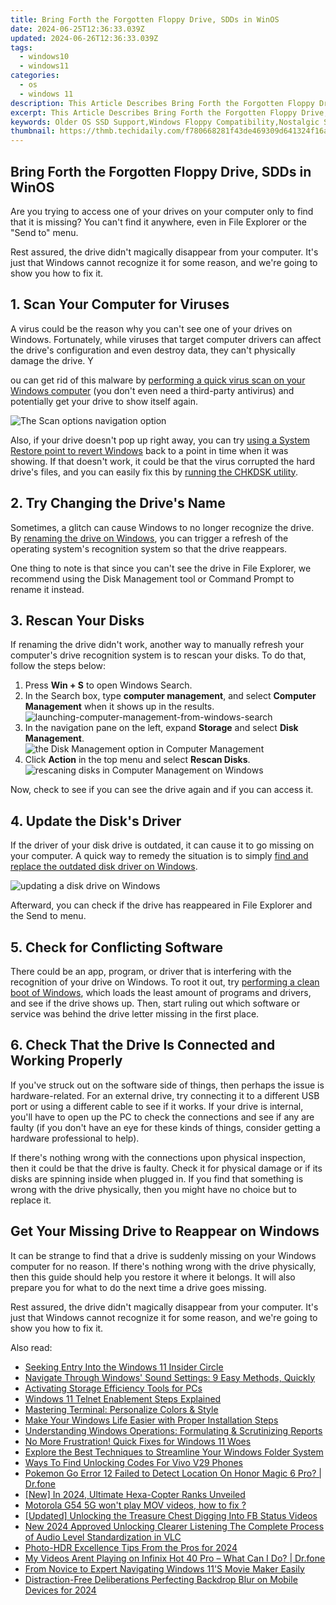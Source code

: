 ```yaml
---
title: Bring Forth the Forgotten Floppy Drive, SDDs in WinOS
date: 2024-06-25T12:36:33.039Z
updated: 2024-06-26T12:36:33.039Z
tags:
  - windows10
  - windows11
categories:
  - os
  - windows 11
description: This Article Describes Bring Forth the Forgotten Floppy Drive, SDDs in WinOS
excerpt: This Article Describes Bring Forth the Forgotten Floppy Drive, SDDs in WinOS
keywords: Older OS SSD Support,Windows Floppy Compatibility,Nostalgic SSD Usage,Retro Storage Access,Floppy Drive SDDs,Legacy Media SSD,Vintage Drives in WinOS
thumbnail: https://thmb.techidaily.com/f780668281f43de469309d641324f16afda3a68eb738e8c283227d7e47f57830.jpg
---
```


## Bring Forth the Forgotten Floppy Drive, SDDs in WinOS

 Are you trying to access one of your drives on your computer only to find that it is missing? You can't find it anywhere, even in File Explorer or the "Send to" menu.

 Rest assured, the drive didn't magically disappear from your computer. It's just that Windows cannot recognize it for some reason, and we're going to show you how to fix it.

## 1\. Scan Your Computer for Viruses

 A virus could be the reason why you can't see one of your drives on Windows. Fortunately, while viruses that target computer drivers can affect the drive's configuration and even destroy data, they can't physically damage the drive. Y

 ou can get rid of this malware by [performing a quick virus scan on your Windows computer](https://www.makeuseof.com/scan-for-viruses-without-buying-antivirus-software/) (you don't even need a third-party antivirus) and potentially get your drive to show itself again.

![The Scan options navigation option](https://static1.makeuseofimages.com/wordpress/wp-content/uploads/2023/04/scan-options.jpg)

 Also, if your drive doesn't pop up right away, you can try [using a System Restore point to revert Windows](https://www.makeuseof.com/use-system-restore-windows/) back to a point in time when it was showing. If that doesn't work, it could be that the virus corrupted the hard drive's files, and you can easily fix this by [running the CHKDSK utility](https://www.makeuseof.com/sir-mini-how-to-run-chkdsk-in-windows-10/).

## 2\. Try Changing the Drive's Name

 Sometimes, a glitch can cause Windows to no longer recognize the drive. By [renaming the drive on Windows](https://www.makeuseof.com/change-volume-label-windows-11/), you can trigger a refresh of the operating system's recognition system so that the drive reappears.

 One thing to note is that since you can't see the drive in File Explorer, we recommend using the Disk Management tool or Command Prompt to rename it instead.

## 3\. Rescan Your Disks

 If renaming the drive didn't work, another way to manually refresh your computer's drive recognition system is to rescan your disks. To do that, follow the steps below:

1. Press **Win + S** to open Windows Search.
2. In the Search box, type **computer management**, and select **Computer Management** when it shows up in the results.  
![launching-computer-management-from-windows-search](https://static1.makeuseofimages.com/wordpress/wp-content/uploads/wm/2023/08/launching-computer-management-from-windows-search.jpg)
3. In the navigation pane on the left, expand **Storage** and select **Disk Management**.  
![the Disk Management option in Computer Management](https://static1.makeuseofimages.com/wordpress/wp-content/uploads/wm/2023/08/the-disk-management-option-in-computer-management.jpg)
4. Click **Action** in the top menu and select **Rescan Disks**.  
![rescaning disks in Computer Management on Windows](https://static1.makeuseofimages.com/wordpress/wp-content/uploads/wm/2023/08/rescaning-disks-in-computer-management-on-windows.jpg)

 Now, check to see if you can see the drive again and if you can access it.

## 4\. Update the Disk's Driver

 If the driver of your disk drive is outdated, it can cause it to go missing on your computer. A quick way to remedy the situation is to simply [find and replace the outdated disk driver on Windows](https://www.makeuseof.com/tag/find-replace-outdated-windows-drivers/).

![updating a disk drive on Windows](https://static1.makeuseofimages.com/wordpress/wp-content/uploads/wm/2023/08/updating-a-disk-drive-on-windows.jpg)

 Afterward, you can check if the drive has reappeared in File Explorer and the Send to menu.

## 5\. Check for Conflicting Software

 There could be an app, program, or driver that is interfering with the recognition of your drive on Windows. To root it out, try [performing a clean boot of Windows](https://www.makeuseof.com/clean-boot-windows-11/), which loads the least amount of programs and drivers, and see if the drive shows up. Then, start ruling out which software or service was behind the drive letter missing in the first place.

## 6\. Check That the Drive Is Connected and Working Properly

 If you've struck out on the software side of things, then perhaps the issue is hardware-related. For an external drive, try connecting it to a different USB port or using a different cable to see if it works. If your drive is internal, you'll have to open up the PC to check the connections and see if any are faulty (if you don't have an eye for these kinds of things, consider getting a hardware professional to help).

 If there's nothing wrong with the connections upon physical inspection, then it could be that the drive is faulty. Check it for physical damage or if its disks are spinning inside when plugged in. If you find that something is wrong with the drive physically, then you might have no choice but to replace it.

## Get Your Missing Drive to Reappear on Windows

 It can be strange to find that a drive is suddenly missing on your Windows computer for no reason. If there's nothing wrong with the drive physically, then this guide should help you restore it where it belongs. It will also prepare you for what to do the next time a drive goes missing.

 Rest assured, the drive didn't magically disappear from your computer. It's just that Windows cannot recognize it for some reason, and we're going to show you how to fix it.

<span class="atpl-alsoreadstyle">Also read:</span>
<div><ul>
<li><a href="https://windows11.techidaily.com/seeking-entry-into-the-windows-11-insider-circle/"><u>Seeking Entry Into the Windows 11 Insider Circle</u></a></li>
<li><a href="https://windows11.techidaily.com/navigate-through-windows-sound-settings-9-easy-methods-quickly/"><u>Navigate Through Windows' Sound Settings: 9 Easy Methods, Quickly</u></a></li>
<li><a href="https://windows11.techidaily.com/activating-storage-efficiency-tools-for-pcs/"><u>Activating Storage Efficiency Tools for PCs</u></a></li>
<li><a href="https://windows11.techidaily.com/windows-11-telnet-enablement-steps-explained/"><u>Windows 11 Telnet Enablement Steps Explained</u></a></li>
<li><a href="https://windows11.techidaily.com/mastering-terminal-personalize-colors-and-style/"><u>Mastering Terminal: Personalize Colors & Style</u></a></li>
<li><a href="https://windows11.techidaily.com/make-your-windows-life-easier-with-proper-installation-steps/"><u>Make Your Windows Life Easier with Proper Installation Steps</u></a></li>
<li><a href="https://windows11.techidaily.com/understanding-windows-operations-formulating-and-scrutinizing-reports/"><u>Understanding Windows Operations: Formulating & Scrutinizing Reports</u></a></li>
<li><a href="https://windows11.techidaily.com/no-more-frustration-quick-fixes-for-windows-11-woes/"><u>No More Frustration! Quick Fixes for Windows 11 Woes</u></a></li>
<li><a href="https://windows11.techidaily.com/explore-the-best-techniques-to-streamline-your-windows-folder-system/"><u>Explore the Best Techniques to Streamline Your Windows Folder System</u></a></li>
<li><a href="https://sim-unlock.techidaily.com/ways-to-find-unlocking-codes-for-vivo-v29-phones-by-drfone-android/"><u>Ways To Find Unlocking Codes For Vivo V29 Phones</u></a></li>
<li><a href="https://pokemon-go-android.techidaily.com/pokemon-go-error-12-failed-to-detect-location-on-honor-magic-6-pro-drfone-by-drfone-virtual-android/"><u>Pokemon Go Error 12 Failed to Detect Location On Honor Magic 6 Pro? | Dr.fone</u></a></li>
<li><a href="https://vp-tips.techidaily.com/new-in-2024-ultimate-hexa-copter-ranks-unveiled/"><u>[New] In 2024, Ultimate Hexa-Copter Ranks Unveiled</u></a></li>
<li><a href="https://review-topics.techidaily.com/motorola-g54-5g-wont-play-mov-videos-how-to-fix-by-aiseesoft-video-converter-play-mov-on-android/"><u>Motorola G54 5G won't play MOV videos, how to fix ?</u></a></li>
<li><a href="https://facebook-video-recording.techidaily.com/updated-unlocking-the-treasure-chest-digging-into-fb-status-videos/"><u>[Updated] Unlocking the Treasure Chest  Digging Into FB Status Videos</u></a></li>
<li><a href="https://sound-optimizing.techidaily.com/new-2024-approved-unlocking-clearer-listening-the-complete-process-of-audio-level-standardization-in-vlc/"><u>New 2024 Approved Unlocking Clearer Listening The Complete Process of Audio Level Standardization in VLC</u></a></li>
<li><a href="https://some-approaches.techidaily.com/photo-hdr-excellence-tips-from-the-pros-for-2024/"><u>Photo-HDR Excellence  Tips From the Pros for 2024</u></a></li>
<li><a href="https://fix-guide.techidaily.com/my-videos-arent-playing-on-infinix-hot-40-pro-what-can-i-do-drfone-by-drfone-fix-android-problems-fix-android-problems/"><u>My Videos Arent Playing on Infinix Hot 40 Pro – What Can I Do? | Dr.fone</u></a></li>
<li><a href="https://extra-hints.techidaily.com/from-novice-to-expert-navigating-windows-11s-movie-maker-easily/"><u>From Novice to Expert  Navigating Windows 11'S Movie Maker Easily</u></a></li>
<li><a href="https://screen-capture.techidaily.com/distraction-free-deliberations-perfecting-backdrop-blur-on-mobile-devices-for-2024/"><u>Distraction-Free Deliberations  Perfecting Backdrop Blur on Mobile Devices for 2024</u></a></li>
</ul></div>

<ins class="adsbygoogle"
      style="display:block"
      data-ad-client="ca-pub-7571918770474297"
      data-ad-slot="8358498916"
      data-ad-format="auto"
      data-full-width-responsive="true"></ins>